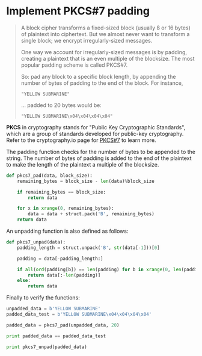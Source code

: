 # Implement PKCS#7 padding
> A block cipher transforms a fixed-sized block (usually 8 or 16 bytes) of plaintext into ciphertext. But we almost never want to transform a single block; we encrypt irregularly-sized messages.
>
> One way we account for irregularly-sized messages is by padding, creating a plaintext that is an even multiple of the blocksize. The most popular padding scheme is called PKCS#7.
>
> So: pad any block to a specific block length, by appending the number of bytes of padding to the end of the block. For instance,
>
> ```
> "YELLOW SUBMARINE"
> ```
>
> ... padded to 20 bytes would be:
>
> ```
> "YELLOW SUBMARINE\x04\x04\x04\x04"
> ```

**PKCS** in cryptography stands for "Public Key Cryptographic Standards", which are a group of standards developed for public-key cryptography. Refer to the cryptography.io page for [PKCS#7](https://cryptography.io/en/latest/hazmat/primitives/padding/) to learn more.

The padding function checks for the number of bytes to be appended to the string. The number of bytes of padding is added to the end of the plaintext to make the length of the plaintext a multiple of the blocksize.

```python
def pkcs7_pad(data, block_size):
    remaining_bytes = block_size - len(data)%block_size

    if remaining_bytes == block_size:
        return data

    for x in xrange(0, remaining_bytes):
        data = data + struct.pack('B', remaining_bytes)
    return data
```

An unpadding function is also defined as follows:
```python
def pkcs7_unpad(data):
    padding_length = struct.unpack('B', str(data[-1]))[0]

    padding = data[-padding_length:]

    if all(ord(padding[b]) == len(padding) for b in xrange(0, len(padding))):
        return data[:-len(padding)]
    else:
        return data
```

Finally to verify the functions:
```python
unpadded_data = b'YELLOW SUBMARINE'
padded_data_test = b'YELLOW SUBMARINE\x04\x04\x04\x04'

padded_data = pkcs7_pad(unpadded_data, 20)

print padded_data == padded_data_test

print pkcs7_unpad(padded_data)
```
